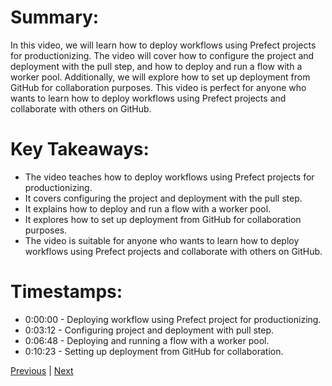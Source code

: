 # Summary:

In this video, we will learn how to deploy workflows using Prefect projects for productionizing. The video will cover how to configure the project and deployment with the pull step, and how to deploy and run a flow with a worker pool. Additionally, we will explore how to set up deployment from GitHub for collaboration purposes. This video is perfect for anyone who wants to learn how to deploy workflows using Prefect projects and collaborate with others on GitHub.

# Key Takeaways:

- The video teaches how to deploy workflows using Prefect projects for productionizing.
- It covers configuring the project and deployment with the pull step.
- It explains how to deploy and run a flow with a worker pool.
- It explores how to set up deployment from GitHub for collaboration purposes.
- The video is suitable for anyone who wants to learn how to deploy workflows using Prefect projects and collaborate with others on GitHub.

# Timestamps:

- 0:00:00 - Deploying workflow using Prefect project for productionizing.
- 0:03:12 - Configuring project and deployment with pull step.
- 0:06:48 - Deploying and running a flow with a worker pool.
- 0:10:23 - Setting up deployment from GitHub for collaboration.

[Previous](3.3%20Prefect%20Workflow.md) | [Next](3.5%20Working%20with%20Deployments.md)